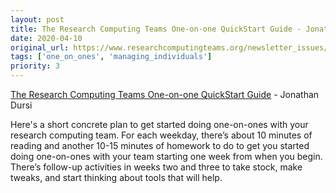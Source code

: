 ```yaml
---
layout: post
title: The Research Computing Teams One-on-one QuickStart Guide - Jonathan Dursi
date: 2020-04-10
original_url: https://www.researchcomputingteams.org/newsletter_issues/0019
tags: ['one_on_ones', 'managing_individuals']
priority: 3
---
```


<!-- markdownlint-disable MD033 -->
<!-- markdownlint-disable MD041 -->
<!-- markdownlint-disable MD049 -->

[The Research Computing Teams One-on-one QuickStart Guide](https://www.dursi.ca/post/quickstart-remote-one-on-ones.html) - Jonathan Dursi

Here's a short concrete plan to get started doing one-on-ones with your research computing team.   For each weekday, there’s about 10 minutes of reading and another 10-15 minutes of homework to do to get you started doing one-on-ones with your team starting one week from when you begin. There’s follow-up activities in weeks two and three to take stock, make tweaks, and start thinking about tools that will help.


